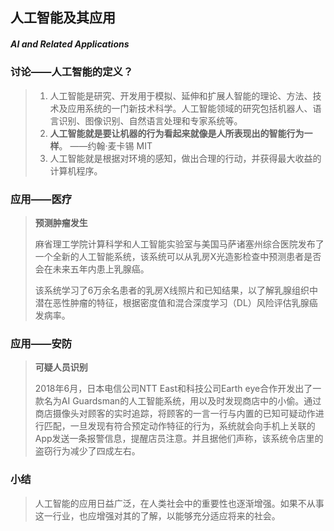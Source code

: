 ## 人工智能及其应用

##### AI and Related Applications

### 讨论——人工智能的定义？

> 1. 人工智能是研究、开发用于模拟、延伸和扩展人智能的理论、方法、技术及应用系统的一门新技术科学。人工智能领域的研究包括机器人、语言识别、图像识别、自然语言处理和专家系统等。
> 2. **人工智能就是要让机器的行为看起来就像是人所表现出的智能行为一样**。 ——约翰·麦卡锡   MIT
> 3. 人工智能就是根据对环境的感知，做出合理的行动，并获得最大收益的计算机程序。

### 应用——医疗

> **预测肿瘤发生**
>
> 麻省理工学院计算科学和人工智能实验室与美国马萨诸塞州综合医院发布了一个全新的人工智能系统，该系统可以从乳房X光造影检查中预测患者是否会在未来五年内患上乳腺癌。
>
> 该系统学习了6万余名患者的乳房X线照片和已知结果，以了解乳腺组织中潜在恶性肿瘤的特征，根据密度值和混合深度学习（DL）风险评估乳腺癌发病率。

### 应用——安防

> **可疑人员识别**
>
> 2018年6月，日本电信公司NTT East和科技公司Earth eye合作开发出了一款名为AI Guardsman的人工智能系统，用以及时发现商店中的小偷。通过商店摄像头对顾客的实时追踪，将顾客的一言一行与内置的已知可疑动作进行匹配，一旦发现有符合预定动作特征的行为，系统就会向手机上关联的App发送一条报警信息，提醒店员注意。并且据他们声称，该系统令店里的盗窃行为减少了四成左右。

### 小结

> 人工智能的应用日益广泛，在人类社会中的重要性也逐渐增强。如果不从事这一行业，也应增强对其的了解，以能够充分适应将来的社会。



